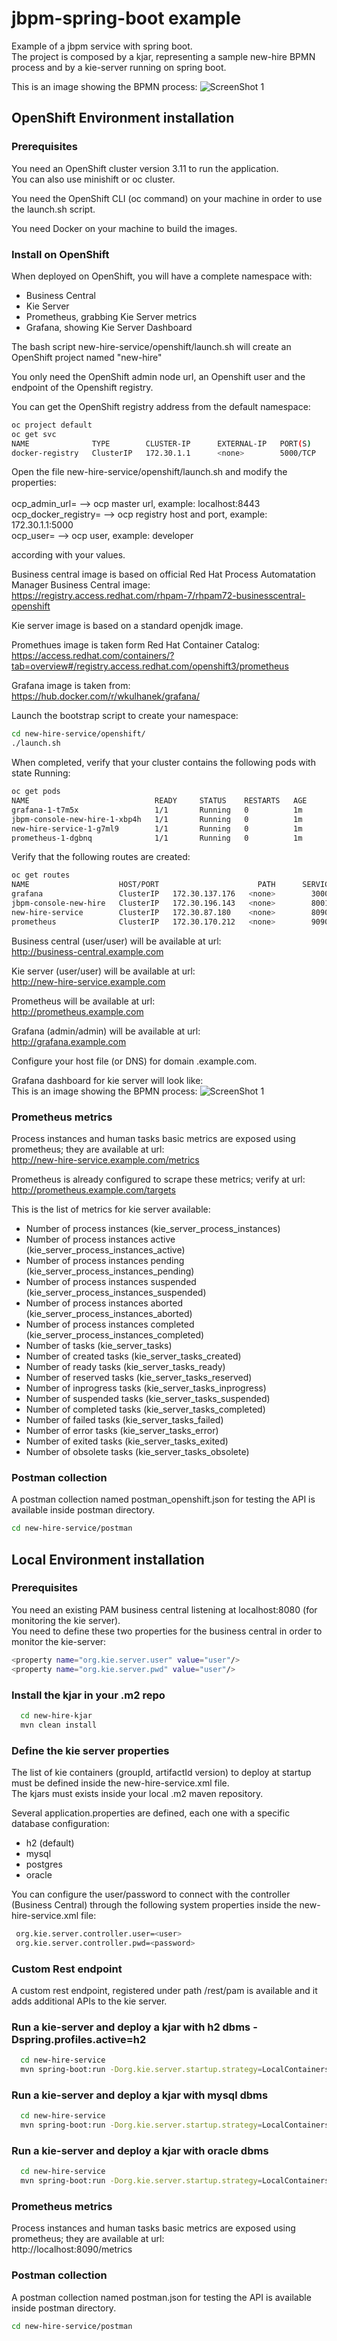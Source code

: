 jbpm-spring-boot example
=============================

Example of a jbpm service with spring boot.<br>
The project is composed by a kjar, representing a sample new-hire BPMN process and by a kie-server running on spring boot.<br>

This is an image showing the BPMN process:
![ScreenShot 1](images/newhire.png)

## OpenShift Environment installation

### Prerequisites

You need an OpenShift cluster version 3.11 to run the application.<br>
You can also use minishift or oc cluster.

You need the OpenShift CLI (oc command) on your machine in order to use the launch.sh script.

You need Docker on your machine to build the images.

### Install on OpenShift

When deployed on OpenShift, you will have a complete namespace with:<br>
 - Business Central
 - Kie Server
 - Prometheus, grabbing Kie Server metrics
 - Grafana, showing Kie Server Dashboard

The bash script new-hire-service/openshift/launch.sh will create an OpenShift project named "new-hire"

You only need the OpenShift admin node url, an Openshift user and the endpoint of the Openshift registry.

You can get the OpenShift registry address from the default namespace:

```bash
oc project default
oc get svc
NAME              TYPE        CLUSTER-IP      EXTERNAL-IP   PORT(S)                   AGE
docker-registry   ClusterIP   172.30.1.1      <none>        5000/TCP                  59d
```

Open the file new-hire-service/openshift/launch.sh and modify the properties:<br><br>
ocp_admin_url= --> ocp master url, example: localhost:8443<br>
ocp_docker_registry= --> ocp registry host and port, example: 172.30.1.1:5000<br>
ocp_user= --> ocp user, example: developer

according with your values.

Business central image is based on official Red Hat Process Automatation Manager Business Central image:<br>
https://registry.access.redhat.com/rhpam-7/rhpam72-businesscentral-openshift

Kie server image is based on a standard openjdk image.

Promethues image is taken form Red Hat Container Catalog:<br>
https://access.redhat.com/containers/?tab=overview#/registry.access.redhat.com/openshift3/prometheus

Grafana image is taken from:<br>
https://hub.docker.com/r/wkulhanek/grafana/

Launch the bootstrap script to create your namespace:

```bash
cd new-hire-service/openshift/
./launch.sh
```

When completed, verify that your cluster contains the following pods with state Running:

```bash
oc get pods
NAME                            READY     STATUS    RESTARTS   AGE
grafana-1-t7m5x                 1/1       Running   0          1m
jbpm-console-new-hire-1-xbp4h   1/1       Running   0          1m
new-hire-service-1-g7ml9        1/1       Running   0          1m
prometheus-1-dgbnq              1/1       Running   0          1m
```

Verify that the following routes are created:

```bash
oc get routes
NAME                    HOST/PORT                      PATH      SERVICES                PORT      TERMINATION   WILDCARD
grafana                 ClusterIP   172.30.137.176   <none>        3000/TCP                              1m
jbpm-console-new-hire   ClusterIP   172.30.196.143   <none>        8001/TCP,8080/TCP,8443/TCP,8778/TCP   2m
new-hire-service        ClusterIP   172.30.87.180    <none>        8090/TCP                              1m
prometheus              ClusterIP   172.30.170.212   <none>        9090/TCP                              1m
```

Business central (user/user) will be available at url:<br>
http://business-central.example.com

Kie server (user/user) will be available at url:<br>
http://new-hire-service.example.com

Prometheus will be available at url:<br>
http://prometheus.example.com

Grafana (admin/admin) will be available at url:<br>
http://grafana.example.com

Configure your host file (or DNS) for domain .example.com.

Grafana dashboard for kie server will look like:<br>
This is an image showing the BPMN process:
![ScreenShot 1](images/kieserver.png)

### Prometheus metrics

Process instances and human tasks basic metrics are exposed using prometheus; they are available at url:<br>
http://new-hire-service.example.com/metrics

Prometheus is already configured to scrape these metrics; verify at url:<br>
http://prometheus.example.com/targets

This is the list of metrics for kie server available:
 - Number of process instances (kie_server_process_instances)
 - Number of process instances active (kie_server_process_instances_active)
 - Number of process instances pending (kie_server_process_instances_pending)
 - Number of process instances suspended (kie_server_process_instances_suspended)
 - Number of process instances aborted (kie_server_process_instances_aborted)
 - Number of process instances completed (kie_server_process_instances_completed)
 - Number of tasks (kie_server_tasks)
 - Number of created tasks (kie_server_tasks_created)
 - Number of ready tasks (kie_server_tasks_ready)
 - Number of reserved tasks (kie_server_tasks_reserved)
 - Number of inprogress tasks (kie_server_tasks_inprogress)
 - Number of suspended tasks (kie_server_tasks_suspended)
 - Number of completed tasks (kie_server_tasks_completed)
 - Number of failed tasks (kie_server_tasks_failed)
 - Number of error tasks (kie_server_tasks_error)
 - Number of exited tasks (kie_server_tasks_exited)
 - Number of obsolete tasks (kie_server_tasks_obsolete)   

### Postman collection

A postman collection named postman_openshift.json for testing the API is available inside postman directory.

```bash
cd new-hire-service/postman
```

## Local Environment installation

### Prerequisites

You need an existing PAM business central listening at localhost:8080 (for monitoring the kie server).<br>
You need to define these two properties for the business central in order to monitor the kie-server:
```bash
<property name="org.kie.server.user" value="user"/>
<property name="org.kie.server.pwd" value="user"/>
```

### Install the kjar in your .m2 repo

```bash
  cd new-hire-kjar
  mvn clean install
```

### Define the kie server properties

The list of kie containers (groupId, artifactId version) to deploy at startup must be defined inside the new-hire-service.xml file.<br>
The kjars must exists inside your local .m2 maven repository.

Several application.properties are defined, each one with a specific database configuration:
 - h2 (default)
 - mysql
 - postgres
 - oracle

You can configure the user/password to connect with the controller (Business Central) through the following system properties inside the new-hire-service.xml file:

```bash
 org.kie.server.controller.user=<user>
 org.kie.server.controller.pwd=<password>
```


### Custom Rest endpoint

A custom rest endpoint, registered under path /rest/pam is available and it adds additional APIs to the kie server.

### Run a kie-server and deploy a kjar with h2 dbms -Dspring.profiles.active=h2

```bash
  cd new-hire-service
  mvn spring-boot:run -Dorg.kie.server.startup.strategy=LocalContainersStartupStrategy -Dspring.profiles.active=h2 -Dorg.kie.server.id=new-hire-service
```

### Run a kie-server and deploy a kjar with mysql dbms

```bash
  cd new-hire-service
  mvn spring-boot:run -Dorg.kie.server.startup.strategy=LocalContainersStartupStrategy -Dspring.profiles.active=mysql -Dorg.kie.server.id=new-hire-service
```

### Run a kie-server and deploy a kjar with oracle dbms

```bash
  cd new-hire-service
  mvn spring-boot:run -Dorg.kie.server.startup.strategy=LocalContainersStartupStrategy -Dspring.profiles.active=oracle -Dorg.kie.server.id=new-hire-service
```

### Prometheus metrics

Process instances and human tasks basic metrics are exposed using prometheus; they are available at url:<br>
http://localhost:8090/metrics

### Postman collection

A postman collection named postman.json for testing the API is available inside postman directory.

```bash
cd new-hire-service/postman
```
